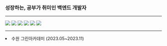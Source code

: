 ### 성장하는, 공부가 취미인 백엔드 개발자
<hr/>
<div><img src="https://img.shields.io/badge/springboot-6DB33F?style=for-the-badge&logo=springboot&logoColor=white"> <img src="[https://img.shields.io/badge/springboot-6DB33F?style=for-the-badge&logo=springboot&logoColor=white](https://img.shields.io/badge/java-%23ED8B00.svg?style=for-the-badge&logo=openjdk&logoColor=white)"> <img src="https://img.shields.io/badge/javascript-F7DF1E?style=for-the-badge&logo=javascript&logoColor=white"> <img src="https://img.shields.io/badge/mysql-4479A1?style=for-the-badge&logo=mysql&logoColor=white"> <img src="https://img.shields.io/badge/typescript-%23007ACC.svg?style=for-the-badge&logo=typescript&logoColor=white"> <img src="https://img.shields.io/badge/react-61DAFB?style=for-the-badge&logo=react&logoColor=white">  </div> 
<hr>
<li>수원 그린아카데미 (2023.05~2023.11)</li>




